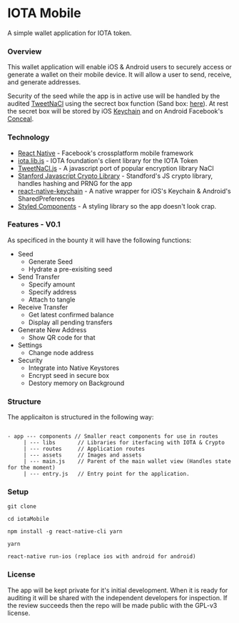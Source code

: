 # IOTA Mobile

A simple wallet application for IOTA token.

### Overview

This wallet application will enable iOS & Android users to securely access or generate a wallet on their mobile device. It will allow a user to send, receive, and generate addresses.

Security of the seed while the app is in active use will be handled by the audited [TweetNaCl](https://github.com/dchest/tweetnacl-js) using the secrect box function (Sand box: [here](https://tweetnacl.js.org/#/secretbox)). At rest the secret box will be stored by iOS [Keychain](https://developer.apple.com/library/content/documentation/Security/Conceptual/keychainServConcepts/iPhoneTasks/iPhoneTasks.html#//apple_ref/doc/uid/TP30000897-CH208-SW1) and on Android Facebook's [Conceal](http://facebook.github.io/conceal/).

### Technology

- [React Native](https://facebook.github.io/react-native/) - Facebook's crossplatform mobile framework
- [iota.lib.js](https://github.com/iotaledger/iota.lib.js) - IOTA foundation's client library for the IOTA Token
- [TweetNaCl.js](https://github.com/dchest/tweetnacl-js) - A javascript port of popular encryption library NaCl
- [Stanford Javascript Crypto Library](https://github.com/bitwiseshiftleft/sjcl) - Standford's JS crypto library, handles hashing and PRNG for the app
- [react-native-keychain](https://github.com/oblador/react-native-keychain) - A native wrapper for iOS's Keychain & Android's SharedPreferences
- [Styled Components](https://github.com/styled-components/styled-components) - A styling library so the app doesn't look crap.

### Features - V0.1

As specificed in the bounty it will have the following functions:

- Seed
  - Generate Seed
  - Hydrate a pre-exisiting seed
- Send Transfer
  - Specify amount
  - Specify address
  - Attach to tangle
- Receive Transfer
  - Get latest confirmed balance
  - Display all pending transfers
- Generate New Address
  - Show QR code for that
- Settings
     - Change node address
- Security
     - Integrate into Native Keystores
     - Encrypt seed in secure box
     - Destory memory on Background


### Structure

The applicaiton is structured in the following way:

```

- app --- components // Smaller react components for use in routes
	 | --- libs 	  // Libraries for iterfacing with IOTA & Crypto
	 | --- routes	  // Application routes
	 | --- assets	  // Images and assets
	 | --- main.js 	  // Parent of the main wallet view (Handles state for the moment)
	 | --- entry.js   // Entry point for the application. 
```

### Setup
```
git clone 

cd iotaMobile

npm install -g react-native-cli yarn

yarn

react-native run-ios (replace ios with android for android)

```

### License

The app will be kept private for it's initial development. When it is ready for auditing it will be shared with the independent developers for inspection. If the review succeeds then the repo will be made public with the GPL-v3 license.
